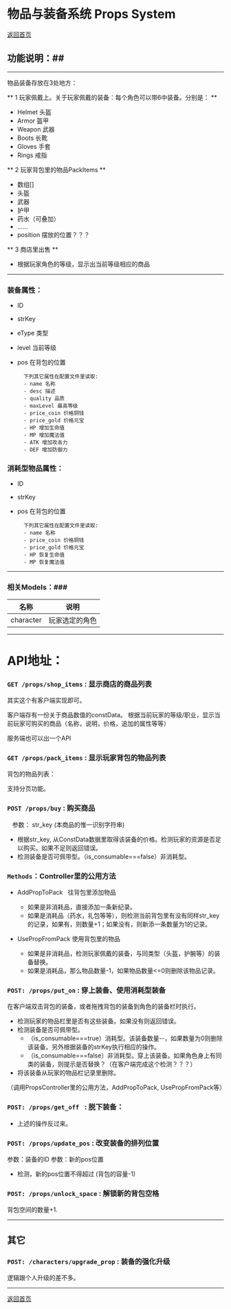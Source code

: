 ﻿# 物品与装备系统 Props System #

[返回首页](./index.md)

## 功能说明：##

------------------------------------------------------------------
物品装备存放在3处地方：

** 1 玩家佩戴上。关于玩家佩戴的装备：每个角色可以带6中装备。分别是： ** 

- Helmet 头盔
- Armor 盔甲
- Weapon 武器
- Boots 长靴
- Gloves 手套
- Rings 戒指

** 2 玩家背包里的物品PackItems **

 - 数组[]
 - 头盔
 - 武器
 - 护甲
 - 药水（可叠加）
 - ......
 - position 摆放的位置？？？
 
** 3 商店里出售 **

-  根据玩家角色的等级，显示出当前等级相应的商品

------------------------------------------------------------------
### **装备属性：**

- ID
- strKey
- eType 类型
- level 当前等级
- pos 在背包的位置

		下列其它属性在配置文件里读取:
		- name 名称
		- desc 描述
		- quality 品质
		- maxLevel 最高等级
		- price_coin 价格铜钱
		- price_gold 价格元宝
		- HP 增加生命值
		- MP 增加魔法值
		- ATK 增加攻击力
		- DEF 增加防御力
	



### **消耗型物品属性：**

- ID
- strKey
- pos 在背包的位置

		下列其它属性在配置文件里读取:
		- name 名称
		- price_coin 价格铜钱
		- price_gold 价格元宝
		- HP 恢复生命值
		- MP 恢复魔法值

------------------------------------------------------------------
### 相关Models：###

|    名称   |         说明       
|-----------|-------------------
| character |玩家选定的角色


------------------------------------------------------------------


# API地址：

### `GET /props/shop_items` : 显示商店的商品列表

其实这个有客户端实现即可。

客户端存有一份关于商品数值的constData。
根据当前玩家的等级/职业，显示当前玩家可购买的商品（名称，说明，价格，追加的属性等等）

服务端也可以出一个API

### `GET /props/pack_items` : 显示玩家背包的物品列表

背包的物品列表：

支持分页功能。


### `POST /props/buy` : 购买商品
  
参数： str_key (本商品的惟一识别字符串)

- 根据str_key, 从ConstData数据里取得该装备的价格。检测玩家的资源是否足以购买。如果不足则返回错误。
- 检测装备是否可佩带型。（is_consumable===false）非消耗型。


### `Methods`：Controller里的公用方法

- AddPropToPack   往背包里添加物品

  - 如果是非消耗品，直接添加一条新纪录。
  - 如果是消耗品（药水，礼包等等），则检测当前背包里有没有同样str_key的记录，如果有，则数量+1；如果没有，则新添一条数量为1的记录。


- UsePropFromPack 使用背包里的物品

    - 如果是非消耗品，检测玩家佩戴的装备，与同类型（头盔，护腕等）的装备替换。
    - 如果是消耗品，那么物品数量-1，如果物品数量<=0则删除该物品记录。



### `POST: /props/put_on` : 穿上装备、使用消耗型装备

在客户端双击背包的装备，或者拖拽背包的装备到角色的装备栏时执行。


- 检测玩家的物品栏里是否有这些装备。如果没有则返回错误。
- 检测装备是否可佩带型。
  - （is_consumable===true）消耗型。该装备数量--，如果数量为0则删除该装备。另外根据装备的strKey执行相应的操作。
  - （is_consumable===false）非消耗型。穿上该装备。如果角色身上有同类的装备，则提示是否替换？（在客户端完成这个检测？？？）
- 将该装备从玩家的物品栏记录里删除。

（调用PropsController里的公用方法，AddPropToPack, UsePropFromPack等）

### `POST: /props/get_off ` : 脱下装备：

- 上述的操作反过来。


### `POST: /props/update_pos` : 改变装备的排列位置


参数：装备的ID
参数：新的pos位置

- 检测，新的pos位置不得超过 (背包的容量-1)


### `POST: /props/unlock_space` : 解锁新的背包空格

背包空间的数量+1.

-------------------------------------------------------------------------------


## 其它


### `POST: /characters/upgrade_prop` : 装备的强化升级

逻辑跟个人升级的差不多。

------------------------------------------------------------------

[返回首页](./index.md)


